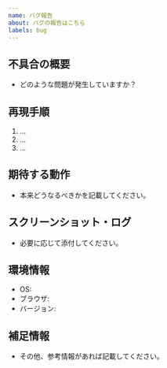 ```yaml
---
name: バグ報告
about: バグの報告はこちら
labels: bug
---
```


## 不具合の概要

- どのような問題が発生していますか？

## 再現手順

1. ...
2. ...
3. ...

## 期待する動作

- 本来どうなるべきかを記載してください。

## スクリーンショット・ログ

- 必要に応じて添付してください。

## 環境情報
- OS:
- ブラウザ:
- バージョン:

## 補足情報
- その他、参考情報があれば記載してください。

<!-- 本プロジェクトのバージョンはセマンティックバージョニングに従って管理してください。 -->
